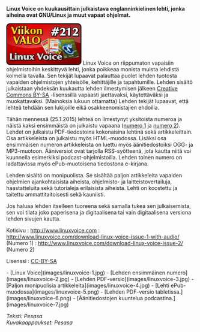 <!--
Title: 5x04 Linux Voice - Viikon VALO #212
Date: 2015/01/18
Pageimage: valo212-linuxvoice.png
Tags: Kaikki alustat,Lehti,Materiaali
-->

**Linux Voice on kuukausittain julkaistava englanninkielinen lehti,
jonka aiheina ovat GNU/Linux ja muut vapaat ohjelmat.**

![](images/valo212-linuxvoice.png "fig:valo212-linuxvoice.png") Linux Voice on
riippumaton vapaisiin ohjelmistoihin keskittyvä lehti, jonka poikkeaa
monista muista lehdistä kolmella tavalla. Sen tekijät lupaavat palauttaa
puolet lehden tuotosta vapaiden ohjelmistojen yhteisölle, kehittäjille
ja tapahtumille. Lehden sisältö julkaistaan yhdeksän kuukautta lehden
ilmestymisen jälkeen [Creative Commons
BY-SA](https://creativecommons.org/licenses/by-sa/3.0/) -lisenssillä
vapaasti jaettavaksi, käytettäväksi ja muokattavaksi. (Mainoksia lukuun
ottamatta) Lehden tekijät lupaavat, että lehteä tehdään sen lukijoille
eikä osakkeenomistajien ehdoilla.

Tähän mennessä (25.1.2015) lehteä on ilmestynyt yksitoista numeroa ja
näistä kaksi ensimmäistä on julkaistu vapaana ([numero
1](http://www.linuxvoice.com/download-linux-voice-issue-1-with-audio/)
ja [numero 2](http://www.linuxvoice.com/download-linux-voice-issue-2/)).
Lehdet on julkaistu PDF-tiedostoina kokonaisina lehtinä sekä
artikkeleittain. Osa artikkeleista on julkaistu myös HTML-muodossa.
Lisäksi osa ensimmäisen numeron artikkeleista on luettu myös
äänitiedostoiksi OGG- ja MP3-muotoon. Ääniversiot ovat tarjolla
RSS-syötteenä, jota kautta niitä voi kuunnella esimerkiksi
podcast-ohjelmistoilla. Lehden toinen numero on ladattavissa myös
ePub-muotoisena tiedostona e-kirjana.

Lehden sisältö on monipuolista. Se sisältää paljon artikkeleita vapaiden
ohjelmien ajankohtaisista aiheista, ohjelmisto- ja laitteistovertailuja,
haastatteluita sekä tutorialeja erilaisista aiheista. Lehti on koostettu
ja taitettu ammattitaitoisesti sekä kauniisti.

Jos haluaa lehden itselleen tuoreena sekä samalla tukea sen
julkaisemista, sen voi tilata joko paperisena ja digitaalisena tai vain
digitaalisena versiona lehden sivujen kautta.

Kotisivu
:   <http://www.linuxvoice.com>
:   <http://www.linuxvoice.com/download-linux-voice-issue-1-with-audio/>
    (Numero 1)
:   <http://www.linuxvoice.com/download-linux-voice-issue-2/> (Numero 2)

Lisenssi
:   [CC-BY-SA](https://creativecommons.org/licenses/by-sa/3.0/)

<div class="psgallery" markdown="1">
-   [Linux Voice](images/linuxvoice-1.jpg)
-   [Lehden ensimmäinen numero](images/linuxvoice-2.jpg)
-   [Lehden PDF-versio](images/linuxvoice-3.jpg)
-   [Paljon monipuolisia artikkeleita](images/linuxvoice-4.jpg)
-   [Lehti ePub-muodossa](images/linuxvoice-5.png)
-   [Lehden PDF-versio tabletissa.](images/linuxvoice-6.png)
-   [Äänitiedostojen kuuntelua podcastina.](images/linuxvoice-7.jpg)
</div>

*Teksti: Pesasa* <br />
*Kuvakaappaukset: Pesasa*

